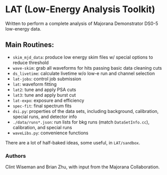 # LAT (Low-Energy Analysis Toolkit)

Written to perform a complete analysis of Majorana Demonstrator DS0-5 low-energy data.

## Main Routines:
- `skim_mjd_data`: produce low energy skim files w/ special options to reduce threshold
- `wave-skim`: grab all waveforms for hits passing basic data cleaning cuts
- `ds_livetime`: calculate livetime w/o low-e run and channel selection
- `lat-jobs`: control job submission
- `lat`: waveform fitting
- `lat2`: tune and apply PSA cuts
- `lat3`: tune and apply burst cut
- `lat-expo`: exposure and efficiency
- `spec-fit`: final spectrum fits
- `dsi.py`: properties of the data sets, including background, calibration, special runs, and detector info
- `./data/runs*.json`: run lists for bkg runs (match `DataSetInfo.cc`), calibration, and special runs
- `waveLibs.py`: convenience functions

There are a lot of half-baked ideas, some useful, in `LAT/sandbox`.

### Authors
Clint Wiseman and Brian Zhu, with input from the Majorana Collaboration.